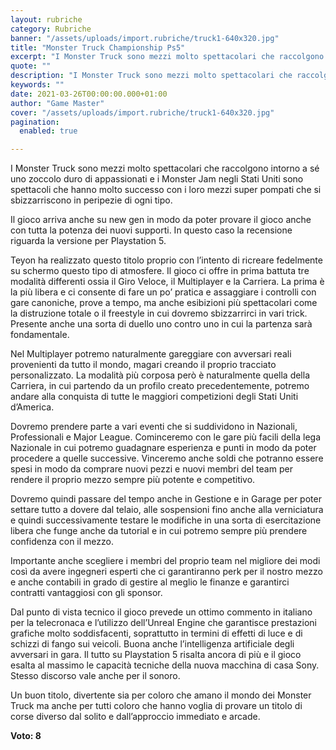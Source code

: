 ```yaml
---
layout: rubriche
category: Rubriche
banner: "/assets/uploads/import.rubriche/truck1-640x320.jpg"
title: "Monster Truck Championship Ps5"
excerpt: "I Monster Truck sono mezzi molto spettacolari che raccolgono intorno a sé uno zoccolo duro di appassionati e i Monster Jam negli Stati Uniti sono spettacoli che hanno molto successo con i loro mezzi super pompati che si sbizzarriscono in peripezie di ogni tipo. Il gioco arriva anche su new gen in modo da poter [&hellip"
quote: ""
description: "I Monster Truck sono mezzi molto spettacolari che raccolgono intorno a sé uno zoccolo duro di appassionati e i Monster Jam negli Stati Uniti sono spettacoli che hanno molto successo con i loro mezzi super pompati che si sbizzarriscono in peripezie di ogni tipo. Il gioco arriva anche su new gen in modo da poter [&hellip"
keywords: ""
date: 2021-03-26T00:00:00.000+01:00
author: "Game Master"
cover: "/assets/uploads/import.rubriche/truck1-640x320.jpg"
pagination:
  enabled: true

---
```


I Monster Truck sono mezzi molto spettacolari che raccolgono intorno a sé uno zoccolo duro di appassionati e i Monster Jam negli Stati Uniti sono spettacoli che hanno molto successo con i loro mezzi super pompati che si sbizzarriscono in peripezie di ogni tipo.

Il gioco arriva anche su new gen in modo da poter provare il gioco anche con tutta la potenza dei nuovi supporti. In questo caso la recensione riguarda la versione per Playstation 5.

Teyon ha realizzato questo titolo proprio con l’intento di ricreare fedelmente su schermo questo tipo di atmosfere. Il gioco ci offre in prima battuta tre modalità differenti ossia il Giro Veloce, il Multiplayer e la Carriera. La prima è la più libera e ci consente di fare un po’ pratica e assaggiare i controlli con gare canoniche, prove a tempo, ma anche esibizioni più spettacolari come la distruzione totale o il freestyle in cui dovremo sbizzarrirci in vari trick. Presente anche una sorta di duello uno contro uno in cui la partenza sarà fondamentale.

Nel Multiplayer potremo naturalmente gareggiare con avversari reali provenienti da tutto il mondo, magari creando il proprio tracciato personalizzato. La modalità più corposa però è naturalmente quella della Carriera, in cui partendo da un profilo creato precedentemente, potremo andare alla conquista di tutte le maggiori competizioni degli Stati Uniti d’America.

Dovremo prendere parte a vari eventi che si suddividono in Nazionali, Professionali e Major League. Cominceremo con le gare più facili della lega Nazionale in cui potremo guadagnare esperienza e punti in modo da poter procedere a quelle successive. Vinceremo anche soldi che potranno essere spesi in modo da comprare nuovi pezzi e nuovi membri del team per rendere il proprio mezzo sempre più potente e competitivo.

Dovremo quindi passare del tempo anche in Gestione e in Garage per poter settare tutto a dovere dal telaio, alle sospensioni fino anche alla verniciatura e quindi successivamente testare le modifiche in una sorta di esercitazione libera che funge anche da tutorial e in cui potremo sempre più prendere confidenza con il mezzo.

Importante anche scegliere i membri del proprio team nel migliore dei modi così da avere ingegneri esperti che ci garantiranno perk per il nostro mezzo e anche contabili in grado di gestire al meglio le finanze e garantirci contratti vantaggiosi con gli sponsor.

Dal punto di vista tecnico il gioco prevede un ottimo commento in italiano per la telecronaca e l’utilizzo dell’Unreal Engine che garantisce prestazioni grafiche molto soddisfacenti, soprattutto in termini di effetti di luce e di schizzi di fango sui veicoli. Buona anche l’intelligenza artificiale degli avversari in gara. Il tutto su Playstation 5 risalta ancora di più e il gioco esalta al massimo le capacità tecniche della nuova macchina di casa Sony. Stesso discorso vale anche per il sonoro.

Un buon titolo, divertente sia per coloro che amano il mondo dei Monster Truck ma anche per tutti coloro che hanno voglia di provare un titolo di corse diverso dal solito e dall’approccio immediato e arcade.

**Voto: 8**